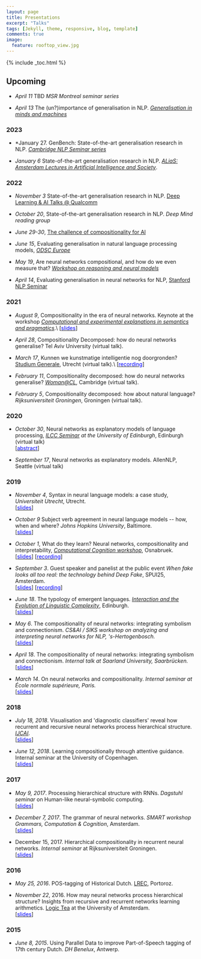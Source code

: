 ```yaml
---
layout: page
title: Presentations
excerpt: "Talks"
tags: [Jekyll, theme, responsive, blog, template]
comments: true
image: 
  feature: rooftop_view.jpg
---
```


{% include _toc.html %}

## Upcoming

* *April 11* TBD *MSR Montreal seminar series*

* *April 13* The (un?)importance of generalisation in NLP. [*Generalisation in minds and machines*](https://mindandmachine.blogs.bristol.ac.uk/)

### 2023

* *January 27. GenBench: State-of-the-art generalisation research in NLP. [*Cambridge NLP Seminar series*](https://talks.cam.ac.uk/show/index/6401)


* *January 6* State-of-the-art generalisation research in NLP. [*ALiaS: Amsterdam Lectures in Artificial Intelligence and Society*](https://staff.fnwi.uva.nl/w.zuidema/alias-2023/).


### 2022

* *November 3* State-of-the-art generalisation research in NLP. <a href="https://www.meetup.com/it-IT/deep-learning-ai/events/289147565/">Deep Learning & AI Talks @ Qualcomm</a>

* *October 20*, State-of-the-art generalisation research in NLP. *Deep Mind reading group*

* *June 29-30*, <a href="https://compositionalintelligence.github.io/" target="_blank">The challence of compositionality for AI</a>

* *June 15*, Evaluating generalisation in natural language processing models, <a href="https://odsc.com/speakers/evaluating-generalisation-in-natural-language-processing-models/" target="_blank">*ODSC Europe*</a>

* *May 19*, Are neural networks compositional, and how do we even measure that? [*Workshop on reasoning and neural models*](https://www.jakubszymanik.com/CoSaQ/events/workshop-on-reasoning-neural-models/)

* *April 14*, Evaluating generalisation in neural networks for NLP, [Stanford NLP Seminar](https://nlp.stanford.edu/seminar/)

### 2021

* *August 9*, Compositionality in the era of neural networks. Keynote at the workshop [*Computational and experimental explanations in semantics and pragmatics*](https://www.jakubszymanik.com/CoSaQ/events/explanations-semantics).\\
[[<font color='blue'>slides</font>](ComputationalPragmatics09-08-2021)]


* *April 28*, Compositionality Decomposed: how do neural networks generalise? Tel Aviv University (virtual talk).

* *March 17*, Kunnen we kunstmatige intelligentie nog doorgronden? [Studium Generale](https://www.sg.uu.nl/sprekers/dieuwke-hupkes), Utrecht (virtual talk).\\
[[<font color='blue'>recording</font>](https://www.sg.uu.nl/video/2021/03/kunnen-we-kunstmatige-intelligentie-nog-doorgronden)]

* *February 11*, Compositionality decomposed: how do neural networks generalise? [*Woman@CL*](https://talks.cam.ac.uk/talk/index/157291), Cambridge (virtual talk).

* *February 5*, Compositionality decomposed: how about natural language? *Rijksuniversiteit Groningen*, Groningen (virtual talk).

### 2020

* *October 30*, Neural networks as explanatory models of language processing, *[ILCC Seminar](https://web.inf.ed.ac.uk/ilcc/news-events) at the University of Edinburgh*, Edinburgh (virtual talk)<br>
[[<font color='blue'>abstract</font>](talks/ILCC_abstract.txt)]


* *September 17*, Neural networks as explanatory models. AllenNLP, Seattle (virtual talk)

### 2019

* *November 4*, Syntax in neural language models: a case study, *Universiteit Utrecht*, Utrecht.<br>
[[<font color='blue'>slides</font>](talks/UU15-11-2019.pdf)]

* *October 9* Subject verb agreement in neural language models -- how, when and where? *Johns Hopkins University*, Baltimore.  
[[<font color='blue'>slides</font>](talks/JHU09-10-2019.pdf)]

*  *October 1*, What do they learn? Neural networks, compositionality and interpretability, [*Computational Cognition workshop*](http://www.comco2019.com), Osnabruek.  
[[<font color='blue'>slides</font>](talks/Osnabruek01-10-2019.pdf)]
[[<font color='blue'>recording</font>](https://www.youtube.com/watch?time_continue=1&v=qspEr33ql3o)]

* *September 3*. Guest speaker and panelist at the public event *When fake looks all too real: the technology behind Deep Fake*, SPUI25, Amsterdam.  
[[<font color='blue'>slides</font>](talks/DeepFake03-09-2019.pdf)]
[[<font color='blue'>recording</font>](https://www.facebook.com/spui25/videos/vb.603406399729064/742682212852885/?type=2&theater)]

* *June 18*. The typology of emergent languages.  [*Interaction and the Evolution of Linguistic Complexity*](https://www.lel.ed.ac.uk/cle/index.php/ielc2019), Edinburgh.  
[[<font color='blue'>slides</font>](talks/IELC18-06-2019.pdf)]

* *May 6*. The compositionality of neural networks: integrating symbolism and connectionism. 
*CS&AI / SIKS workshop on analyzing and interpreting neural networks for NLP, 's-Hertogenbosch.*  
[[<font color='blue'>slides</font>](talks/BlackboxNL18-5-6.pdf)]

* *April 18*. The compositionality of neural networks: integrating symbolism and connectionism. 
*Internal talk at Saarland University, Saarbrücken.*  
[[<font color='blue'>slides</font>](talks/Saarbrucken18-4-2019.pdf)]

* *March 14*. On neural networks and compositionality. 
*Internal seminar at École normale supérieure, Paris.*  
[[<font color='blue'>slides</font>](talks/ENS14-3-2019.pdf)]

### 2018

* *July 18, 2018*. Visualisation and 'diagnostic classifiers' reveal how recurrent and recursive neural networks process hierarchical structure. [*IJCAI*](http://static.ijcai.org/2018-Program.html).  
[[<font color='blue'>slides</font>](talks/IJCAI18-07-2018.pdf)]

* *June 12, 2018*. Learning compositionally through attentive guidance. Internal seminar at the University of Copenhagen.  
[[<font color='blue'>slides</font>](talks/Copenhagen12-06-2018.pdf)]


### 2017

* *May 9, 2017*. Processing hierarchical structure with RNNs. *Dagstuhl seminar* on Human-like neural-symbolic computing.  
[[<font color='blue'>slides</font>](talks/Dagstuhl10-05-2017.pdf)]

* *December 7, 2017*. The grammar of neural networks. *SMART workshop Grammars, Computation & Cognition*, Amsterdam.  
[[<font color='blue'>slides</font>](talks/SMART06-05-2017.pdf)]

* December 15, 2017. Hierarchical compositionality in recurrent neural networks. *Internal seminar* at Rijksuniversiteit Groningen.  
[[<font color='blue'>slides</font>](talks/Groningen15-12-2017.pdf)]

### 2016 

* *May 25, 2016*. POS-tagging of Historical Dutch. [LREC](http://lrec2016.lrec-conf.org/en/conference-programme/accepted-papers/), Portoroz.

* *November 22*, 2016. How may neural networks process hierarchical structure? Insights from recursive and recurrent networks learning arithmetics. [Logic Tea](http://events.illc.uva.nl/logic_tea/) at the University of Amsterdam.  
[[<font color='blue'>slides</font>](talks/logic_tea_22-11-2016.pdf)]

### 2015

* *June 8, 2015*. Using Parallel Data to improve Part-of-Speech tagging of 17th century Dutch. *DH Benelux*, Antwerp.

